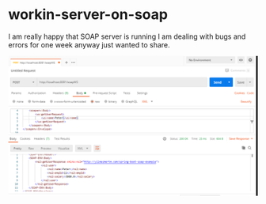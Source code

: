 # workin-server-on-soap

I am really happy that SOAP server is running I am dealing with bugs and errors for one week anyway just wanted to share.

![](img/github.PNG)

